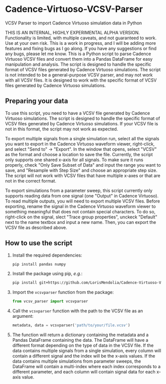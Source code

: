 # Cadence-Virtuoso-VCSV-Parser
VCSV Parser to import Cadence Virtuoso simulation data in Python

THIS IS AN INTERNAL, HIGHLY EXPERIMENTAL ALPHA VERSION. Functionality is limited, with multiple caveats, and not guaranteed to work. Use at your own risk.
This is a work in progress, and I will be adding more features and fixing bugs as I go along. If you have any suggestions or find any bugs, please let me know.
This is a Python script to parse Cadence Virtuoso VCSV files and convert them into a Pandas DataFrame for easy manipulation and analysis. The script is designed to handle the specific format of VCSV files generated by Cadence Virtuoso simulations.
The script is not intended to be a general-purpose VCSV parser, and may not work with all VCSV files. It is designed to work with the specific format of VCSV files generated by Cadence Virtuoso simulations.

## Preparing your data
To use this script, you need to have a VCSV file generated by Cadence Virtuoso simulations. The script is designed to handle the specific format of VCSV files generated by Cadence Virtuoso simulations. If your VCSV file is not in this format, the script may not work as expected.

To export multiple signals from a single simulation run, select all the signals you want to export in the Cadence Virtuoso waveform viewer, right-click, and select "Send to" -> "Export". In the window that opens, select "VCSV" as the format and choose a location to save the file. Currently, the script only supports one shared x-axis for all signals. To make sure it runs properly, check "Only Save Subset of Data" and input the range you want to save, and "Resample with Step Size" and choose an appropriate step size. The script will not work with VCSV files that have multiple x-axes or that are not in the correct format.

To export simulations from a parameter sweep, this script currently only supports reading data from one signal (one "Output" in Cadence Virtuoso). To read multiple outputs, you will need to export multiple VCSV files. Before exporting, rename the signal in the Cadence Virtuoso waveform viewer to something meaningful that does not contain special characters. To do so, right-click on the signal, slect "Trace group properties", unckeck "Default" next to the name textbox and input a new name. Then, you can export the VCSV file as described above.

## How to use the script
1. Install the required dependencies:
   ```bash
   pip install pandas numpy
   ```
2. Install the package using pip, _e.g._:
   ```bash
   pip install git+https://github.com/LorisMendolia/Cadence-Virtuoso-VCSV-Parser.git
   ```
3. Import the `vcsvparser` function from the package:
	```python
	from vcsv_parser import vcsvparser
	```
4. Call the `vcsvparser` function with the path to the VCSV file as an argument:
	```python
	metadata, data = vcsvparser('path/to/your/file.vcsv')
	```
5. The function will return a dictionary containing the metadata and a Pandas DataFrame containing the data. The DataFrame will have a different format depending on the type of data in the VCSV file. If the data contains multiple signals from a single simulation, every column will contain a different signal and the index will be the x-axis values. If the data contains multiple simulations from parameter sweeps, the DataFrame will contain a multi-index where each index corresponds to a different parameter, and each column will contain signal data for each x-axis value.
